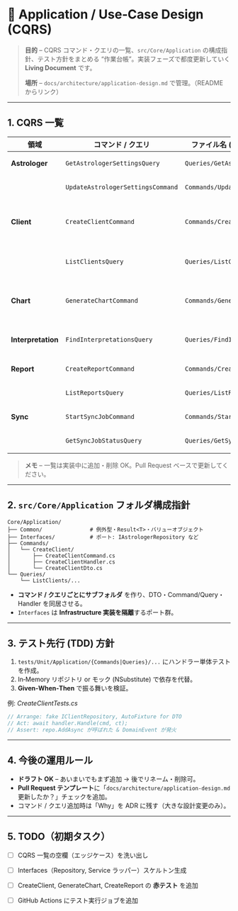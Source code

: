 # 📑 Application / Use‑Case Design (CQRS)

> **目的** – CQRS コマンド・クエリの一覧、`src/Core/Application` の構成指針、テスト方針をまとめる “作業台帳”。実装フェーズで都度更新していく **Living Document** です。
>
> **場所** – `docs/architecture/application-design.md` で管理。（README からリンク）

---

## 1. CQRS 一覧

| 領域                 | コマンド / クエリ                        | ファイル名 (@ Commands/Queries)              | 概要                      |
| ------------------ | --------------------------------- | --------------------------------------- | ----------------------- |
| **Astrologer**     | `GetAstrologerSettingsQuery`      | `Queries/GetAstrologerSettings/...`     | 占い師設定読込                 |
|                    | `UpdateAstrologerSettingsCommand` | `Commands/UpdateAstrologerSettings/...` | 占い師設定更新                 |
| **Client**         | `CreateClientCommand`             | `Commands/CreateClient/...`             | クライアント + 出生情報登録         |
|                    | `ListClientsQuery`                | `Queries/ListClients/...`               | クライアント一覧取得              |
| **Chart**          | `GenerateChartCommand`            | `Commands/GenerateChart/...`            | SWETL 計算 & ChartData 保存 |
| **Interpretation** | `FindInterpretationsQuery`        | `Queries/FindInterpretations/...`       | 条件キー検索（全文検索）            |
| **Report**         | `CreateReportCommand`             | `Commands/CreateReport/...`             | PDF 生成 & 保存             |
|                    | `ListReportsQuery`                | `Queries/ListReports/...`               | レポート履歴取得                |
| **Sync**           | `StartSyncJobCommand`             | `Commands/StartSyncJob/...`             | PII マスク同期開始             |
|                    | `GetSyncJobStatusQuery`           | `Queries/GetSyncJobStatus/...`          | 同期進捗確認                  |

> **メモ** – 一覧は実装中に追加・削除 OK。Pull Request ベースで更新してください。

---

## 2. `src/Core/Application` フォルダ構成指針

```
Core/Application/
├── Common/               # 例外型・Result<T>・バリューオブジェクト
├── Interfaces/           # ポート: IAstrologerRepository など
├── Commands/
│   └── CreateClient/
│       ├── CreateClientCommand.cs
│       ├── CreateClientHandler.cs
│       └── CreateClientDto.cs
└── Queries/
    └── ListClients/...
```

* **コマンド / クエリごとにサブフォルダ** を作り、DTO・Command/Query・Handler を同居させる。
* `Interfaces` は **Infrastructure 実装を隔離**するポート群。

---

## 3. テスト先行 (TDD) 方針

1. `tests/Unit/Application/{Commands|Queries}/...` にハンドラー単体テストを作成。
2. In‑Memory リポジトリ or モック (NSubstitute) で依存を代替。
3. **Given‑When‑Then** で振る舞いを検証。

例: *CreateClientTests.cs*

```csharp
// Arrange: fake IClientRepository, AutoFixture for DTO
// Act: await handler.Handle(cmd, ct);
// Assert: repo.AddAsync が呼ばれた & DomainEvent が発火
```

---

## 4. 今後の運用ルール

* **ドラフト OK** – あいまいでもまず追加 → 後でリネーム・削除可。
* **Pull Request テンプレート**に「`docs/architecture/application-design.md` 更新したか？」チェックを追加。
* コマンド / クエリ追加時は「Why」を ADR に残す（大きな設計変更のみ）。

---

## 5. TODO（初期タスク）

* [ ] CQRS 一覧の空欄（エッジケース）を洗い出し
* [ ] Interfaces（Repository, Service ラッパー）スケルトン生成
* [ ] CreateClient, GenerateChart, CreateReport の **赤テスト** を追加
* [ ] GitHub Actions にテスト実行ジョブを追加



